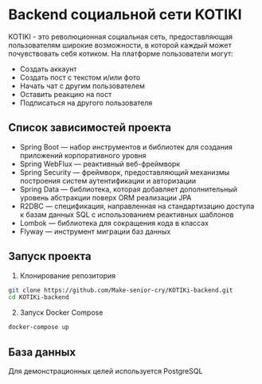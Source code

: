 # Backend социальной сети KOTIKI

KOTIKI - это революционная социальная сеть, предоставляющая пользователям широкие возможности, в которой каждый может почувствовать себя котиком. На платформе пользователи могут:
- Создать аккаунт
- Создать пост с текстом и/или фото
- Начать чат с другим пользователем
- Оставить реакцию на пост
- Подписаться на другого пользователя

## Список зависимостей проекта

- Spring Boot — набор инструментов и библиотек для создания приложений корпоративного уровня
- Spring WebFlux — реактивный веб-фреймворк
- Spring Security — фреймворк, предоставляющий механизмы построения систем аутентификации и авторизации
- Spring Data — библиотека, которая добавляет дополнительный уровень абстракции поверх ORM реализации JPA
- R2DBC — спецификация, направленная на стандартизацию доступа к базам данных SQL с использованием реактивных шаблонов
- Lombok — библиотека для сокращения кода в классах
- Flyway — инструмент миграции баз данных

## Запуск проекта

1. Клонирование репозитория
```bash
git clone https://github.com/Make-senior-cry/KOTIKi-backend.git
cd KOTIKi-backend
```

2. Запуск Docker Compose
```bash
docker-compose up
```

## База данных

Для демонстрационных целей используется PostgreSQL
